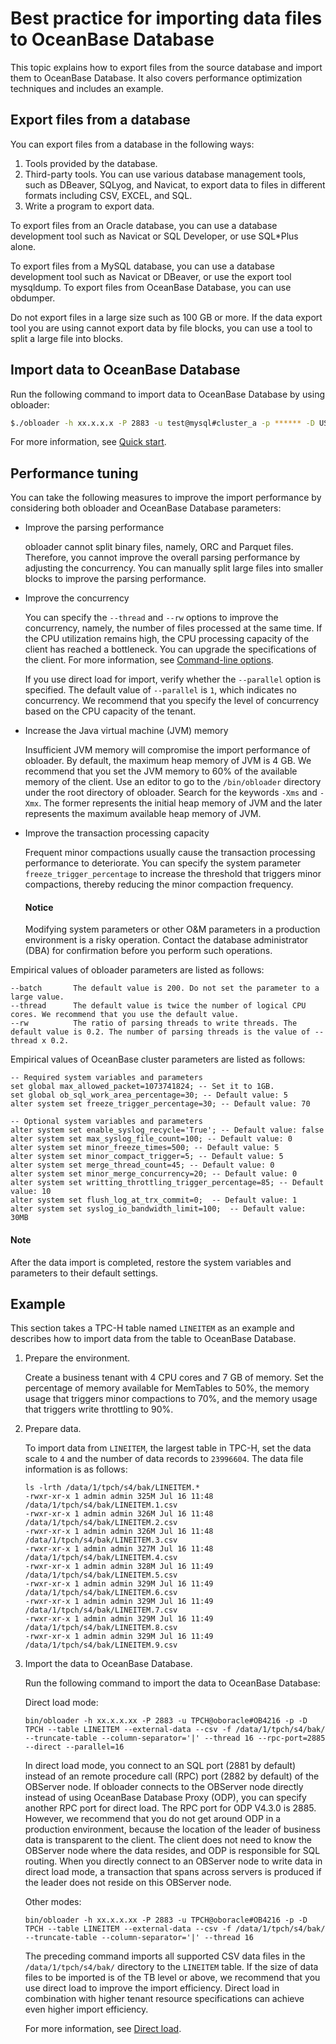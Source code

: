 # Best practice for importing data files to OceanBase Database

This topic explains how to export files from the source database and import them to OceanBase Database. It also covers performance optimization techniques and includes an example.

## Export files from a database

You can export files from a database in the following ways:

1. Tools provided by the database.
2. Third-party tools. You can use various database management tools, such as DBeaver, SQLyog, and Navicat, to export data to files in different formats including CSV, EXCEL, and SQL.
3. Write a program to export data.

To export files from an Oracle database, you can use a database development tool such as Navicat or SQL Developer, or use SQL*Plus alone.

To export files from a MySQL database, you can use a database development tool such as Navicat or DBeaver, or use the export tool mysqldump. To export files from OceanBase Database, you can use obdumper.

Do not export files in a large size such as 100 GB or more. If the data export tool you are using cannot export data by file blocks, you can use a tool to split a large file into blocks.

## Import data to OceanBase Database

Run the following command to import data to OceanBase Database by using obloader:

```bash
$./obloader -h xx.x.x.x -P 2883 -u test@mysql#cluster_a -p ****** -D USERA --csv --table <table_name> --file-regular-expression '.*.csv' /output
```

For more information, see [Quick start](https://en.oceanbase.com/docs/common-oceanbase-dumper-loader-10000000001417511).

## Performance tuning

You can take the following measures to improve the import performance by considering both obloader and OceanBase Database parameters:

- Improve the parsing performance

    obloader cannot split binary files, namely, ORC and Parquet files. Therefore, you cannot improve the overall parsing performance by adjusting the concurrency. You can manually split large files into smaller blocks to improve the parsing performance.

- Improve the concurrency

    You can specify the `--thread` and `--rw` options to improve the concurrency, namely, the number of files processed at the same time. If the CPU utilization remains high, the CPU processing capacity of the client has reached a bottleneck. You can upgrade the specifications of the client. For more information, see [Command-line options](https://en.oceanbase.com/docs/common-oceanbase-dumper-loader-10000000001417513).

    If you use direct load for import, verify whether the `--parallel` option is specified. The default value of `--parallel` is `1`, which indicates no concurrency. We recommend that you specify the level of concurrency based on the CPU capacity of the tenant.

- Increase the Java virtual machine (JVM) memory

    Insufficient JVM memory will compromise the import performance of obloader. By default, the maximum heap memory of JVM is 4 GB. We recommend that you set the JVM memory to 60% of the available memory of the client. Use an editor to go to the `/bin/obloader` directory under the root directory of obloader. Search for the keywords `-Xms` and `-Xmx`. The former represents the initial heap memory of JVM and the later represents the maximum available heap memory of JVM.

- Improve the transaction processing capacity

    Frequent minor compactions usually cause the transaction processing performance to deteriorate. You can specify the system parameter `freeze_trigger_percentage` to increase the threshold that triggers minor compactions, thereby reducing the minor compaction frequency.

    <main id="notice" type='notice'>
    <h4>Notice</h4>
    <p>Modifying system parameters or other O&M parameters in a production environment is a risky operation. Contact the database administrator (DBA) for confirmation before you perform such operations.
    </p>
    </main>

Empirical values of obloader parameters are listed as follows:

```text
--batch       The default value is 200. Do not set the parameter to a large value.
--thread      The default value is twice the number of logical CPU cores. We recommend that you use the default value.
--rw          The ratio of parsing threads to write threads. The default value is 0.2. The number of parsing threads is the value of --thread x 0.2.
```

Empirical values of OceanBase cluster parameters are listed as follows:

```text
-- Required system variables and parameters
set global max_allowed_packet=1073741824; -- Set it to 1GB.
set global ob_sql_work_area_percentage=30; -- Default value: 5
alter system set freeze_trigger_percentage=30; -- Default value: 70

-- Optional system variables and parameters
alter system set enable_syslog_recycle='True'; -- Default value: false
alter system set max_syslog_file_count=100; -- Default value: 0
alter system set minor_freeze_times=500; -- Default value: 5
alter system set minor_compact_trigger=5; -- Default value: 5
alter system set merge_thread_count=45; -- Default value: 0
alter system set minor_merge_concurrency=20; -- Default value: 0
alter system set writting_throttling_trigger_percentage=85; -- Default value: 10
alter system set flush_log_at_trx_commit=0;  -- Default value: 1
alter system set syslog_io_bandwidth_limit=100;  -- Default value: 30MB
```

<main id="notice" type='explain'>
<h4>Note</h4>
<p>After the data import is completed, restore the system variables and parameters to their default settings.
</p>
</main>

## Example

This section takes a TPC-H table named `LINEITEM` as an example and describes how to import data from the table to OceanBase Database.

1. Prepare the environment.

    Create a business tenant with 4 CPU cores and 7 GB of memory. Set the percentage of memory available for MemTables to 50%, the memory usage that triggers minor compactions to 70%, and the memory usage that triggers write throttling to 90%.

2. Prepare data.

    To import data from `LINEITEM`, the largest table in TPC-H, set the data scale to `4` and the number of data records to `23996604`. The data file information is as follows:

    ```shell
    ls -lrth /data/1/tpch/s4/bak/LINEITEM.*
    -rwxr-xr-x 1 admin admin 325M Jul 16 11:48 /data/1/tpch/s4/bak/LINEITEM.1.csv
    -rwxr-xr-x 1 admin admin 326M Jul 16 11:48 /data/1/tpch/s4/bak/LINEITEM.2.csv
    -rwxr-xr-x 1 admin admin 326M Jul 16 11:48 /data/1/tpch/s4/bak/LINEITEM.3.csv
    -rwxr-xr-x 1 admin admin 327M Jul 16 11:48 /data/1/tpch/s4/bak/LINEITEM.4.csv
    -rwxr-xr-x 1 admin admin 328M Jul 16 11:49 /data/1/tpch/s4/bak/LINEITEM.5.csv
    -rwxr-xr-x 1 admin admin 329M Jul 16 11:49 /data/1/tpch/s4/bak/LINEITEM.6.csv
    -rwxr-xr-x 1 admin admin 329M Jul 16 11:49 /data/1/tpch/s4/bak/LINEITEM.7.csv
    -rwxr-xr-x 1 admin admin 329M Jul 16 11:49 /data/1/tpch/s4/bak/LINEITEM.8.csv
    -rwxr-xr-x 1 admin admin 329M Jul 16 11:49 /data/1/tpch/s4/bak/LINEITEM.9.csv
    ```

3. Import the data to OceanBase Database.

    Run the following command to import the data to OceanBase Database:

    Direct load mode:

    ```shell
    bin/obloader -h xx.x.x.xx -P 2883 -u TPCH@oboracle#OB4216 -p -D TPCH --table LINEITEM --external-data --csv -f /data/1/tpch/s4/bak/   --truncate-table --column-separator='|' --thread 16 --rpc-port=2885 --direct --parallel=16
    ```

    In direct load mode, you connect to an SQL port (2881 by default) instead of an remote procedure call (RPC) port (2882 by default) of the OBServer node. If obloader connects to the OBServer node directly instead of using OceanBase Database Proxy (ODP), you can specify another RPC port for direct load. The RPC port for ODP V4.3.0 is 2885. However, we recommend that you do not get around ODP in a production environment, because the location of the leader of business data is transparent to the client. The client does not need to know the OBServer node where the data resides, and ODP is responsible for SQL routing. When you directly connect to an OBServer node to write data in direct load mode, a transaction that spans across servers is produced if the leader does not reside on this OBServer node.

    Other modes:

    ```shell
    bin/obloader -h xx.x.x.xx -P 2883 -u TPCH@oboracle#OB4216 -p -D TPCH --table LINEITEM --external-data --csv -f /data/1/tpch/s4/bak/   --truncate-table --column-separator='|' --thread 16 
    ```

    The preceding command imports all supported CSV data files in the `/data/1/tpch/s4/bak/` directory to the `LINEITEM` table. If the size of data files to be imported is of the TB level or above, we recommend that you use direct load to improve the import efficiency. Direct load in combination with higher tenant resource specifications can achieve even higher import efficiency.

    For more information, see [Direct load](https://en.oceanbase.com/docs/common-oceanbase-dumper-loader-10000000001417512).
